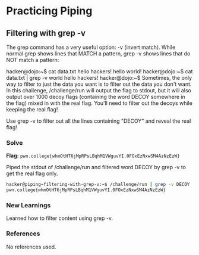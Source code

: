 # Practicing Piping

## Filtering with grep -v
The grep command has a very useful option: -v (invert match). While normal grep shows lines that MATCH a pattern, grep -v shows lines that do NOT match a pattern:

hacker@dojo:~$ cat data.txt
hello hackers!
hello world!
hacker@dojo:~$ cat data.txt | grep -v world
hello hackers!
hacker@dojo:~$
Sometimes, the only way to filter to just the data you want is to filter out the data you don't want. In this challenge, /challenge/run will output the flag to stdout, but it will also output over 1000 decoy flags (containing the word DECOY somewhere in the flag) mixed in with the real flag. You'll need to filter out the decoys while keeping the real flag!

Use grep -v to filter out all the lines containing "DECOY" and reveal the real flag!

### Solve
**Flag:** `pwn.college{whmOtHT6jMpRPsLBqhM1VWguvYI.0FOxEzNxwSM4AzNzEzW}`

Piped the stdout of /challenge/run and filtered word DECOY by grep -v to get the real flag only.

```bash
hacker@piping~filtering-with-grep-v:~$ /challenge/run | grep -v DECOY
pwn.college{whmOtHT6jMpRPsLBqhM1VWguvYI.0FOxEzNxwSM4AzNzEzW}
```

### New Learnings
Learned how to filter content using grep -v.

### References 
No references used.
